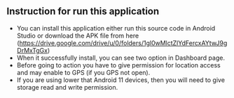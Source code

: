 ## Instruction for run this application
- You can install this application either run this source code in Android Studio or download the APK file from here (https://drive.google.com/drive/u/0/folders/1gl0wMlctZlYdFercxAYtwJ9gDrMxTgGx)
- When it successfully install, you can see two option in Dashboard page.
- Before going to action you have to give permission for location access and may enable to GPS (if you GPS not open).
- If you are using lower that Android 11 devices, then you will need to give storage read and write permission.

